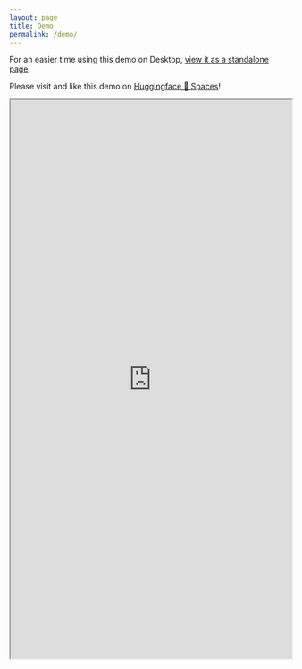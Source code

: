 ```yaml
---
layout: page
title: Demo
permalink: /demo/
---
```


For an easier time using this demo on Desktop, [view it as a standalone page](https://nlp.ics.uci.edu/tablet/).

Please visit and like this demo on [Huggingface 🤗 Spaces](https://google.com)!

<iframe width="100%" height="1000px" src="https://nlp.ics.uci.edu/tablet/"></iframe>